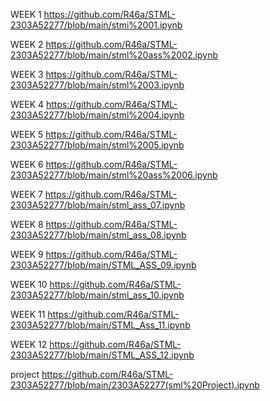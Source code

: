 WEEK 1
https://github.com/R46a/STML-2303A52277/blob/main/stmi%2001.ipynb

WEEK 2
https://github.com/R46a/STML-2303A52277/blob/main/stml%20ass%2002.ipynb

WEEK 3
https://github.com/R46a/STML-2303A52277/blob/main/stml%2003.ipynb

WEEK 4
https://github.com/R46a/STML-2303A52277/blob/main/stml%2004.ipynb

WEEK 5
https://github.com/R46a/STML-2303A52277/blob/main/stml%2005.ipynb

WEEK 6
https://github.com/R46a/STML-2303A52277/blob/main/stml%20ass%2006.ipynb

WEEK 7
https://github.com/R46a/STML-2303A52277/blob/main/stml_ass_07.ipynb

WEEK 8
https://github.com/R46a/STML-2303A52277/blob/main/stml_ass_08.ipynb

WEEK 9
https://github.com/R46a/STML-2303A52277/blob/main/STML_ASS_09.ipynb

WEEK 10
https://github.com/R46a/STML-2303A52277/blob/main/stml_ass_10.ipynb

WEEK 11
https://github.com/R46a/STML-2303A52277/blob/main/STML_Ass_11.ipynb

WEEK 12
https://github.com/R46a/STML-2303A52277/blob/main/STML_ASS_12.ipynb

project 
https://github.com/R46a/STML-2303A52277/blob/main/2303A52277(sml%20Project).ipynb
